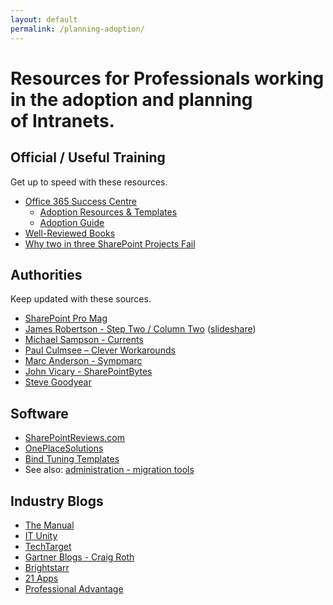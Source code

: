 ```yaml
---
layout: default
permalink: /planning-adoption/
---
```


# Resources for Professionals working in the adoption and planning of Intranets.

## Official / Useful Training

Get up to speed with these resources.

*   [Office 365 Success Centre](http://fasttrack.microsoft.com/office) 
    *   [Adoption Resources & Templates](http://fasttrack.microsoft.com/office/drive-value/engage)
    *   [Adoption Guide](http://download.microsoft.com/download/F/6/5/F65D8AB6-772F-400B-8982-7D6439FA7D9B/Sharepoint_Adoption_Guide.pdf)
*   [Well-Reviewed Books](https://www.amazon.com/s/ref=nb_sb_ss_c_2_25?url=search-alias%3Dstripbooks&field-keywords=sharepoint+governance&sprefix=sharepoint+governance%2Caps%2C910)
*   [Why two in three SharePoint Projects Fail](http://info.aiim.org/connecting-and-optimizing-sharepoint)

## Authorities

Keep updated with these sources.

*   [SharePoint Pro Mag](http://sharepointpromag.com)
*   [James Robertson - Step Two / Column Two](http://www.steptwo.com.au/columntwo/) ([slideshare](http://www.slideshare.net/jamesr))
*   [Michael Sampson - Currents](http://michaelsampson.net/currents/)
*   [Paul Culmsee – Clever Workarounds](http://www.cleverworkarounds.com/)
*   [Marc Anderson - Sympmarc](http://sympmarc.com)
*   [John Vicary - SharePointBytes](http://sharepointbytes.com/)
*   [Steve Goodyear](https://stevegoodyear.wordpress.com/)

## Software

*   [SharePointReviews.com](http://www.sharepointreviews.com/)
*   [OnePlaceSolutions](http://oneplacesolutions.com)
*   [Bind Tuning Templates](http://bindtuning.com/)
*   See also: [administration - migration tools](/administration)

## Industry Blogs

*   [The Manual](http://themanual.org)
*   [IT Unity](https://www.itunity.com/)
*   [TechTarget](http://searchcontentmanagement.techtarget.com/)
*   [Gartner Blogs - Craig Roth](http://blogs.gartner.com/craig-roth)
*   [Brightstarr](http://www.brightstarr.com/Sharepoint-Technology-and-Application-Insights?cat=Business%20Value)
*   [21 Apps](http://www.21apps.com/blog/)
*   [Professional Advantage](http://blog.pa.com.au/category/sharepoint-2/)
